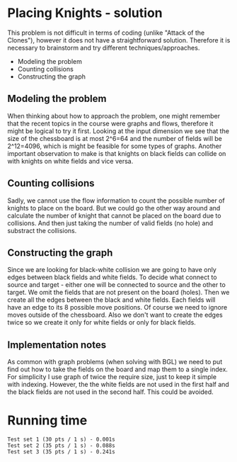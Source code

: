 # Placing Knights - solution
This problem is not difficult in terms of coding (unlike "Attack of the Clones"), however it does not have a straightforward solution. Therefore it is necessary to brainstorm and try different techniques/approaches.
- Modeling the problem
- Counting collisions
- Constructing the graph

## Modeling the problem
When thinking about how to approach the problem, one might remember that the recent topics in the course were graphs and flows, therefore it might be logical to try it first. Looking at the input dimension we see that the size of the chessboard is at most 2^6=64 and the number of fields will be 2^12=4096, which is might be feasible for some types of graphs. Another important observation to make is that knights on black fields can collide on with knights on white fields and vice versa.

## Counting collisions
Sadly, we cannot use the flow information to count the possible number of knights to place on the board. But we could go the other way around and calculate the number of knight that cannot be placed on the board due to collisions. And then just taking the number of valid fields (no hole) and substract the collisions.

## Constructing the graph
Since we are looking for black-white collision we are going to have only edges between black fields and white fields. To decide what connect to source and target - either one will be connected to source and the other to target. We omit the fields that are not present on the board (holes). Then we create all the edges between the black and white fields. Each fields will have an edge to its 8 possible move positions. Of course we need to ignore moves outside of the chessboard. Also we don't want to create the edges twice so we create it only for white fields or only for black fields.

## Implementation notes
As common with graph problems (when solving with BGL) we need to put find out how to take the fields on the board and map them to a single index. For simplicity I use graph of twice the require size, just to keep it simple with indexing. However, the the white fields are not used in the first half and the black fields are not used in the second half. This could be avoided.

# Running time
    Test set 1 (30 pts / 1 s) - 0.001s
    Test set 2 (35 pts / 1 s) - 0.088s
    Test set 3 (35 pts / 1 s) - 0.241s
